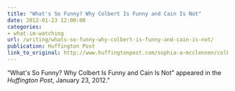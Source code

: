```yaml
---
title: "What's So Funny? Why Colbert Is Funny and Cain Is Not"
date: 2012-01-23 12:00:00
categories: 
- what-im-watching
url: /writing/whats-so-funny-why-colbert-is-funny-and-cain-is-not/
publication: Huffington Post
link_to_original: http://www.huffingtonpost.com/sophia-a-mcclennen/colbert-cain-super-pac_b_1220219.html
---
```

“What's So Funny? Why Colbert Is Funny and Cain Is Not” appeared in the <em>Huffington Post</em>, January 23, 2012."

